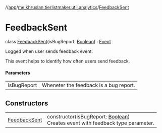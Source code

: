//[app](../../../index.md)/[me.khruslan.tierlistmaker.util.analytics](../index.md)/[FeedbackSent](index.md)

# FeedbackSent

class [FeedbackSent](index.md)(isBugReport: [Boolean](https://kotlinlang.org/api/latest/jvm/stdlib/kotlin/-boolean/index.html)) : [Event](../-event/index.md)

Logged when user sends feedback event.

This event helps to identify how often users send feedback.

#### Parameters

| | |
|---|---|
| isBugReport | Wheneter the feedback is a bug report. |

## Constructors

| | |
|---|---|
| [FeedbackSent](-feedback-sent.md) | constructor(isBugReport: [Boolean](https://kotlinlang.org/api/latest/jvm/stdlib/kotlin/-boolean/index.html))<br>Creates event with feedback type parameter. |
